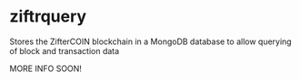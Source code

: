 # ziftrquery
Stores the ZifterCOIN blockchain in a MongoDB database to allow querying of block and transaction data

MORE INFO SOON!
